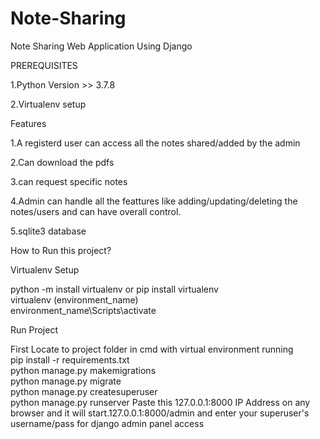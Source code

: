 # Note-Sharing
Note Sharing Web Application Using Django

PREREQUISITES

1.Python Version >> 3.7.8

2.Virtualenv setup

Features

1.A registerd user can access all the notes shared/added by the admin

2.Can download the pdfs

3.can request specific notes

4.Admin can handle all the feattures like adding/updating/deleting the notes/users and can have overall control.

5.sqlite3 database


How to Run this project?

Virtualenv Setup

python -m install virtualenv or pip install virtualenv  
virtualenv (environment_name)  
environment_name\Scripts\activate

Run Project

First Locate to project folder in cmd with virtual environment running  
pip install -r requirements.txt  
python manage.py makemigrations  
python manage.py migrate  
python manage.py createsuperuser  
python manage.py runserver
Paste this 127.0.0.1:8000 IP Address on any browser and it will start.127.0.0.1:8000/admin and enter your superuser's username/pass for django admin panel access
